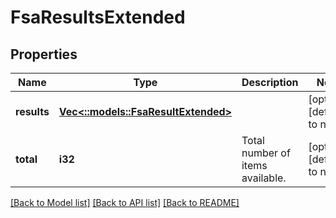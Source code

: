 # FsaResultsExtended

## Properties
Name | Type | Description | Notes
------------ | ------------- | ------------- | -------------
**results** | [**Vec<::models::FsaResultExtended>**](FsaResultExtended.md) |  | [optional] [default to null]
**total** | **i32** | Total number of items available. | [optional] [default to null]

[[Back to Model list]](../README.md#documentation-for-models) [[Back to API list]](../README.md#documentation-for-api-endpoints) [[Back to README]](../README.md)


